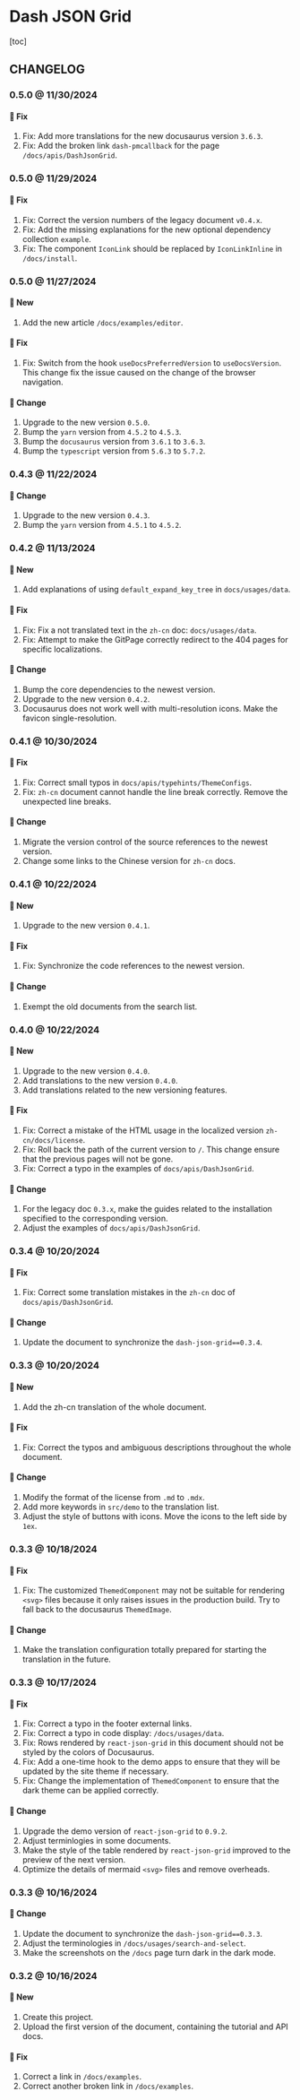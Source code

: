 # Dash JSON Grid

[toc]

## CHANGELOG

### 0.5.0 @ 11/30/2024

#### :wrench: Fix

1. Fix: Add more translations for the new docusaurus version `3.6.3`.
2. Fix: Add the broken link `dash-pmcallback` for the page `/docs/apis/DashJsonGrid`.

### 0.5.0 @ 11/29/2024

#### :wrench: Fix

1. Fix: Correct the version numbers of the legacy document `v0.4.x`.
2. Fix: Add the missing explanations for the new optional dependency collection `example`.
3. Fix: The component `IconLink` should be replaced by `IconLinkInline` in `/docs/install`.

### 0.5.0 @ 11/27/2024

#### :mega: New

1. Add the new article `/docs/examples/editor`.

#### :wrench: Fix

1. Fix: Switch from the hook `useDocsPreferredVersion` to `useDocsVersion`. This change fix the issue caused on the change of the browser navigation.

#### :floppy_disk: Change

1. Upgrade to the new version `0.5.0`.
2. Bump the `yarn` version from `4.5.2` to `4.5.3`.
3. Bump the `docusaurus` version from `3.6.1` to `3.6.3`.
4. Bump the `typescript` version from `5.6.3` to `5.7.2`.

### 0.4.3 @ 11/22/2024

#### :floppy_disk: Change

1. Upgrade to the new version `0.4.3`.
2. Bump the `yarn` version from `4.5.1` to `4.5.2`.

### 0.4.2 @ 11/13/2024

#### :mega: New

1. Add explanations of using `default_expand_key_tree` in `docs/usages/data`.

#### :wrench: Fix

1. Fix: Fix a not translated text in the `zh-cn` doc: `docs/usages/data`.
2. Fix: Attempt to make the GitPage correctly redirect to the 404 pages for specific localizations.

#### :floppy_disk: Change

1. Bump the core dependencies to the newest version.
2. Upgrade to the new version `0.4.2`.
3. Docusaurus does not work well with multi-resolution icons. Make the favicon single-resolution.

### 0.4.1 @ 10/30/2024

#### :wrench: Fix

1. Fix: Correct small typos in `docs/apis/typehints/ThemeConfigs`.
2. Fix: `zh-cn` document cannot handle the line break correctly. Remove the unexpected line breaks.

#### :floppy_disk: Change

1. Migrate the version control of the source references to the newest version.
2. Change some links to the Chinese version for `zh-cn` docs.

### 0.4.1 @ 10/22/2024

#### :mega: New

1. Upgrade to the new version `0.4.1`.

#### :wrench: Fix

1. Fix: Synchronize the code references to the newest version.

#### :floppy_disk: Change

1. Exempt the old documents from the search list.

### 0.4.0 @ 10/22/2024

#### :mega: New

1. Upgrade to the new version `0.4.0`.
2. Add translations to the new version `0.4.0`.
3. Add translations related to the new versioning features.

#### :wrench: Fix

1. Fix: Correct a mistake of the HTML usage in the localized version `zh-cn/docs/license`.
2. Fix: Roll back the path of the current version to `/`. This change ensure that the previous pages will not be gone.
3. Fix: Correct a typo in the examples of `docs/apis/DashJsonGrid`.

#### :floppy_disk: Change

1. For the legacy doc `0.3.x`, make the guides related to the installation specified to the corresponding version.
2. Adjust the examples of `docs/apis/DashJsonGrid`.

### 0.3.4 @ 10/20/2024

#### :wrench: Fix

1. Fix: Correct some translation mistakes in the `zh-cn` doc of `docs/apis/DashJsonGrid`.

#### :floppy_disk: Change

1. Update the document to synchronize the `dash-json-grid==0.3.4`.

### 0.3.3 @ 10/20/2024

#### :mega: New

1. Add the zh-cn translation of the whole document.

#### :wrench: Fix

1. Fix: Correct the typos and ambiguous descriptions throughout the whole document.

#### :floppy_disk: Change

1. Modify the format of the license from `.md` to `.mdx`.
2. Add more keywords in `src/demo` to the translation list.
3. Adjust the style of buttons with icons. Move the icons to the left side by `1ex`.

### 0.3.3 @ 10/18/2024

#### :wrench: Fix

1. Fix: The customized `ThemedComponent` may not be suitable for rendering `<svg>` files because it only raises issues in the production build. Try to fall back to the docusaurus `ThemedImage`.

#### :floppy_disk: Change

1. Make the translation configuration totally prepared for starting the translation in the future.

### 0.3.3 @ 10/17/2024

#### :wrench: Fix

1. Fix: Correct a typo in the footer external links.
2. Fix: Correct a typo in code display: `/docs/usages/data`.
3. Fix: Rows rendered by `react-json-grid` in this document should not be styled by the colors of Docusaurus.
4. Fix: Add a one-time hook to the demo apps to ensure that they will be updated by the site theme if necessary.
5. Fix: Change the implementation of `ThemedComponent` to ensure that the dark theme can be applied correctly.

#### :floppy_disk: Change

1. Upgrade the demo version of `react-json-grid` to `0.9.2`.
2. Adjust terminlogies in some documents.
3. Make the style of the table rendered by `react-json-grid` improved to the preview of the next version.
4. Optimize the details of mermaid `<svg>` files and remove overheads.

### 0.3.3 @ 10/16/2024

#### :floppy_disk: Change

1. Update the document to synchronize the `dash-json-grid==0.3.3`.
2. Adjust the terminologies in `/docs/usages/search-and-select`.
3. Make the screenshots on the `/docs` page turn dark in the dark mode.

### 0.3.2 @ 10/16/2024

#### :mega: New

1. Create this project.
2. Upload the first version of the document, containing the tutorial and API docs.

#### :wrench: Fix

1. Correct a link in `/docs/examples`.
2. Correct another broken link in `/docs/examples`.
